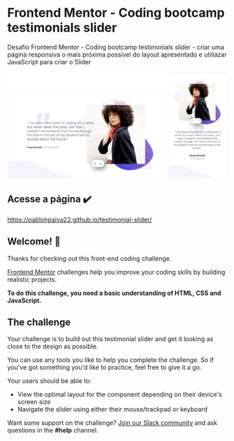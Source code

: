 # Frontend Mentor - Coding bootcamp testimonials slider

Desafio Frontend Mentor  - Coding bootcamp testimonials slider - criar uma página responsiva o mais próxima possível do layout apresentado e utiliazar JavaScript para criar o Slider

<img src="images/print.PNG"> </img>

## Acesse a página ✔️

https://pablohpaiva22.github.io/testimonial-slider/

## Welcome! 👋

Thanks for checking out this front-end coding challenge.

[Frontend Mentor](https://www.frontendmentor.io) challenges help you improve your coding skills by building realistic projects.

**To do this challenge, you need a basic understanding of HTML, CSS and JavaScript.**

## The challenge

Your challenge is to build out this testimonial slider and get it looking as close to the design as possible.

You can use any tools you like to help you complete the challenge. So if you've got something you'd like to practice, feel free to give it a go.

Your users should be able to: 

- View the optimal layout for the component depending on their device's screen size
- Navigate the slider using either their mouse/trackpad or keyboard

Want some support on the challenge? [Join our Slack community](https://www.frontendmentor.io/slack) and ask questions in the **#help** channel.
